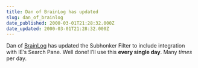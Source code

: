 ```yaml
---
title: Dan of BrainLog has updated
slug: dan_of_brainlog
date_published: 2000-03-01T21:28:32.000Z
date_updated: 2000-03-01T21:28:32.000Z
---
```


Dan of [BrainLog](http://students.washington.edu/dsanders/blog/) has updated the Subhonker Filter to include integration with IE’s Search Pane. Well done! I’ll use this **every single day**. Many *times* per day.
